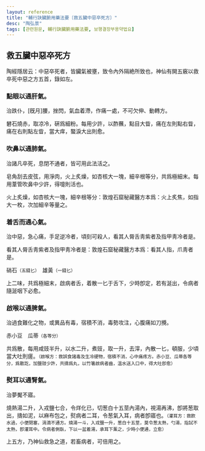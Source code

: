 ```yaml
---
layout: reference
title: "輔行訣臟腑用藥法要〔救五臟中惡卒死方〕"
desc: "陶弘景"
tags: [관련원문, 輔行訣臟腑用藥法要, 보행결장부용약법요]
---
```


## 救五臟中惡卒死方

陶經隱居云：中惡卒死者，皆臟氣被壅，致令內外隔絶所致也，神仙有開五竅以救卒死中惡之方五首，錄如左。

### 點眼以通肝氣。

治跌仆，[旣月]腰，挫閃，氣血着滯，作痛一處，不可欠伸、動轉方。

礬石燒赤，取凉冷，硏爲細粉。每用少許，以酢蘸，點目大眥，痛在左則點右眥，痛在右則點左眥，當大痒，螯淚大出則愈。

### 吹鼻以通肺氣。

治諸凡卒死，息閉不通者，皆可用此法活之。

皂角刮去皮弦，用淨肉，火上炙燥，如杏核大一塊，細辛根等分，共爲極細末。每用葦管吹鼻中少許，得嚏則活也。

火上炙燥，如杏核大一塊，細辛根等分：敦煌石窟秘藏醫方本爲：火上炙焦，如指大一枚，次加細辛等量之。

### 着舌而通心氣。

治中惡，急心痛，手足逆冷者，頃刻可殺人，看其人脣舌靑紫者及指甲靑冷者是。

看其人脣舌靑紫者及指甲靑冷者是：敦煌石窟秘藏醫方本爲：看其人指，爪靑者是。

硝石<small>（五錢匕）</small>　雄黃<small>（一錢匕）</small>

上二味，共爲極細末，啟病者舌，着散一匕于舌下，少時卽定，若有涎出，令病者隨涎咽下必愈。

### 啟喉以通脾氣。

治過食難化之物，或異品有毒，宿積不消，毒勢攻注，心腹痛如刀攪。

赤小豆　瓜蒂<small>（各等分）</small>

共爲散，每用咸豉半升，以水二升，煮豉，取一升，去滓，內散一匕，頓服，少頃當大吐則瘥。<small>（啟喉方：救誤食諸毒及生冷硬物，宿積不消，心中痛疼方。赤小豆、瓜蒂各等分，爲散訖，加鹽豉少許，共擣爲丸，以竹箸啟病者齒，溫水送入口中，得大吐卽愈）</small>

### 熨耳以通腎氣。

治夢魘不寤。

燒熱湯二升，入戎鹽七合，令烊化已，切葱白十五莖內湯內，視湯再沸，卽將葱取出，擣如泥，以麻布包之，熨病者二耳，令葱氣入耳，病者卽寤也。<small>（灌耳方：救飮水過，小便閉塞，涓滴不通方。燒湯一斗，入戎鹽一升，葱白十五莖，莫令葱太熱，勺湯，指試不太熱，卽灌耳中。令病者側臥，下以一盆着湯，承耳下薰之，少時小便通，立愈）</small>

上五方，乃神仙救急之道，若畜病者，可倍用之。

